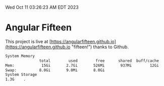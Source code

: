 Wed Oct 11 03:26:23 AM EDT 2023

# Angular Fifteen


This project is live at [https://angularfifteen.github.io](https://angularfifteen.github.io "fifteen!") thanks to Github.

```bash
System Memory
               total        used        free      shared  buff/cache   available
Mem:            15Gi       2.7Gi       526Mi       937Mi        12Gi        11Gi
Swap:          8.0Gi       9.0Mi       8.0Gi
System Storage
1.3G	.
```
```bash
